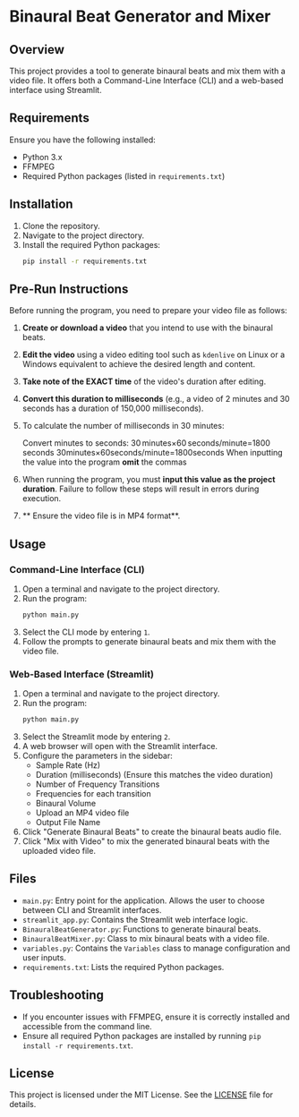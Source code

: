 # Binaural Beat Generator and Mixer

## Overview

This project provides a tool to generate binaural beats and mix them with a video file. It offers both a Command-Line Interface (CLI) and a web-based interface using Streamlit.

## Requirements

Ensure you have the following installed:
- Python 3.x
- FFMPEG
- Required Python packages (listed in `requirements.txt`)

## Installation

1. Clone the repository.
2. Navigate to the project directory.
3. Install the required Python packages:
    ```sh
    pip install -r requirements.txt
    ```

## Pre-Run Instructions

Before running the program, you need to prepare your video file as follows:

1. **Create or download a video** that you intend to use with the binaural beats.
2. **Edit the video** using a video editing tool such as `kdenlive` on Linux or a Windows equivalent to achieve the desired length and content.
3. **Take note of the EXACT time** of the video's duration after editing.
4. **Convert this duration to milliseconds** (e.g., a video of 2 minutes and 30 seconds has a duration of 150,000 milliseconds).
5. To calculate the number of milliseconds in 30 minutes:

    Convert minutes to seconds:
    30 minutes×60 seconds/minute=1800 seconds
    30minutes×60seconds/minute=1800seconds
    When inputting the value into the program **omit** the commas

5. When running the program, you must **input this value as the project duration**. Failure to follow these steps will result in errors during execution.
6. ** Ensure the video file is in MP4 format**.
## Usage

### Command-Line Interface (CLI)

1. Open a terminal and navigate to the project directory.
2. Run the program:
    ```sh
    python main.py
    ```
3. Select the CLI mode by entering `1`.
4. Follow the prompts to generate binaural beats and mix them with the video file.

### Web-Based Interface (Streamlit)

1. Open a terminal and navigate to the project directory.
2. Run the program:
    ```sh
    python main.py
    ```
3. Select the Streamlit mode by entering `2`.
4. A web browser will open with the Streamlit interface.
5. Configure the parameters in the sidebar:
    - Sample Rate (Hz)
    - Duration (milliseconds) (Ensure this matches the video duration)
    - Number of Frequency Transitions
    - Frequencies for each transition
    - Binaural Volume
    - Upload an MP4 video file
    - Output File Name
6. Click "Generate Binaural Beats" to create the binaural beats audio file.
7. Click "Mix with Video" to mix the generated binaural beats with the uploaded video file.

## Files

- `main.py`: Entry point for the application. Allows the user to choose between CLI and Streamlit interfaces.
- `streamlit_app.py`: Contains the Streamlit web interface logic.
- `BinauralBeatGenerator.py`: Functions to generate binaural beats.
- `BinauralBeatMixer.py`: Class to mix binaural beats with a video file.
- `variables.py`: Contains the `Variables` class to manage configuration and user inputs.
- `requirements.txt`: Lists the required Python packages.

## Troubleshooting

- If you encounter issues with FFMPEG, ensure it is correctly installed and accessible from the command line.
- Ensure all required Python packages are installed by running `pip install -r requirements.txt`.

## License

This project is licensed under the MIT License. See the [LICENSE](./LICENSE) file for details.
